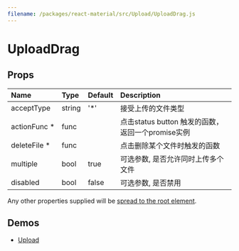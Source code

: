 ```yaml
---
filename: /packages/react-material/src/Upload/UploadDrag.js
---
```


<!--- This documentation is automatically generated, do not try to edit it. -->

# UploadDrag



## Props

| Name | Type | Default | Description |
|:-----|:-----|:--------|:------------|
| <span class="prop-name">acceptType</span> | <span class="prop-type">string | <span class="prop-default">'*'</span> | 接受上传的文件类型 |
| <span class="prop-name required">actionFunc *</span> | <span class="prop-type">func |  | 点击status button 触发的函数，返回一个promise实例 |
| <span class="prop-name required">deleteFile *</span> | <span class="prop-type">func |  | 点击删除某个文件时触发的函数 |
| <span class="prop-name">multiple</span> | <span class="prop-type">bool | <span class="prop-default">true</span> | 可选参数, 是否允许同时上传多个文件 |
| <span class="prop-name">disabled</span> | <span class="prop-type">bool | <span class="prop-default">false</span> | 可选参数, 是否禁用 |

Any other properties supplied will be [spread to the root element](/guides/api#spread).

## Demos

- [Upload](/demos/upload)

